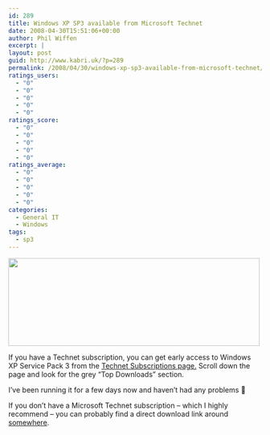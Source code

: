 ```yaml
---
id: 289
title: Windows XP SP3 available from Microsoft Technet
date: 2008-04-30T15:51:06+00:00
author: Phil Wiffen
excerpt: |
layout: post
guid: http://www.kabri.uk/?p=289
permalink: /2008/04/30/windows-xp-sp3-available-from-microsoft-technet/
ratings_users:
  - "0"
  - "0"
  - "0"
  - "0"
  - "0"
ratings_score:
  - "0"
  - "0"
  - "0"
  - "0"
  - "0"
ratings_average:
  - "0"
  - "0"
  - "0"
  - "0"
  - "0"
categories:
  - General IT
  - Windows
tags:
  - sp3
---
```

[<img loading="lazy" class="alignnone size-full wp-image-290" title="Download XP SP3" src="http://www.kabri.uk/wp-content/uploads/2008/04/2008-04-30_154413.png" alt="" width="500" height="175" />](http://technet.microsoft.com/en-gb/subscriptions/default.aspx)

If you have a Technet subscription, you can get early access to Windows XP Service Pack 3 from the [Technet Subscriptions page.](http://technet.microsoft.com/en-gb/subscriptions/default.aspx) Scroll down the page and look for the grey &#8220;Top Downloads&#8221; section.

I&#8217;ve been running it for a few days now and haven&#8217;t had any problems 🙂

If you don&#8217;t have a Microsoft Technet subscription &#8211; which I highly recommend &#8211; you can probably find a direct download link around [somewhere](http://www.asktheadmin.com/2008/04/get-real-xp-sp3-download-before-rush.html).